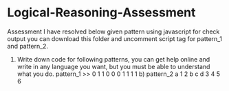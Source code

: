 # Logical-Reasoning-Assessment
Assessment
I have resolved below given pattern using javascript for check output you can download this folder and uncomment script tag for pattern_1 and pattern_2.

1) Write down code for following patterns, you can get help online and write in any
language you want, but you must be able to understand what you do.
pattern_1 >>
0
1 1
0 0 0
1 1 1 1
b) pattern_2
a
1 2
b c d
3 4 5 6
